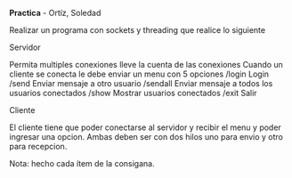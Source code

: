 ****Practica**** - Ortíz, Soledad

Realizar un programa con sockets y threading que realice lo siguiente

Servidor

Permita multiples conexiones lleve la cuenta de las conexiones
Cuando un cliente se conecta le debe enviar un menu con 5 opciones
    /login Login
    /send Enviar mensaje a otro usuario
    /sendall  Enviar mensaje a todos los usuarios conectados
    /show  Mostrar usuarios conectados
    /exit Salir 

Cliente 

El cliente tiene que poder conectarse al servidor y recibir el menu y poder ingresar una opcion.
Ambas deben ser con dos hilos uno para envio y otro para recepcion.

Nota: hecho cada ítem de la consigana.
